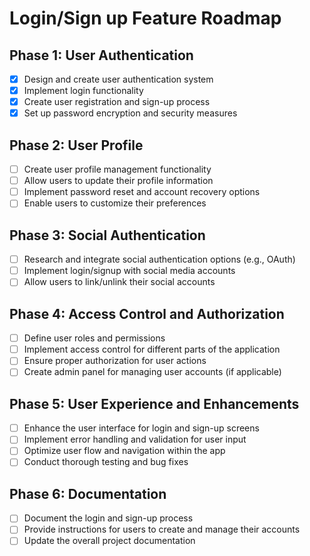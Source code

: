 # Login/Sign up Feature Roadmap

## Phase 1: User Authentication
- [x] Design and create user authentication system
- [x] Implement login functionality
- [x] Create user registration and sign-up process
- [x] Set up password encryption and security measures

## Phase 2: User Profile
- [ ] Create user profile management functionality
- [ ] Allow users to update their profile information
- [ ] Implement password reset and account recovery options
- [ ] Enable users to customize their preferences

## Phase 3: Social Authentication
- [ ] Research and integrate social authentication options (e.g., OAuth)
- [ ] Implement login/signup with social media accounts
- [ ] Allow users to link/unlink their social accounts

## Phase 4: Access Control and Authorization
- [ ] Define user roles and permissions
- [ ] Implement access control for different parts of the application
- [ ] Ensure proper authorization for user actions
- [ ] Create admin panel for managing user accounts (if applicable)

## Phase 5: User Experience and Enhancements
- [ ] Enhance the user interface for login and sign-up screens
- [ ] Implement error handling and validation for user input
- [ ] Optimize user flow and navigation within the app
- [ ] Conduct thorough testing and bug fixes

## Phase 6: Documentation
- [ ] Document the login and sign-up process
- [ ] Provide instructions for users to create and manage their accounts
- [ ] Update the overall project documentation
